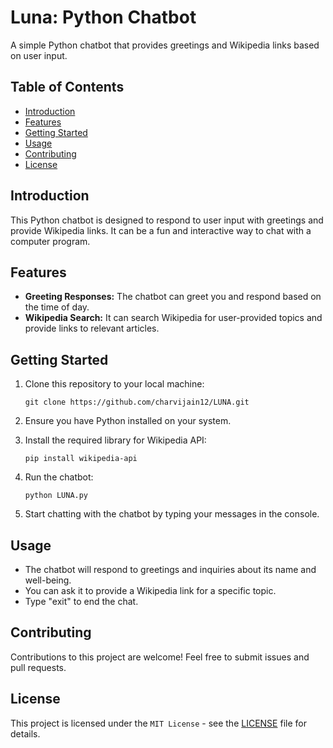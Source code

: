 # Luna: Python Chatbot

A simple Python chatbot that provides greetings and Wikipedia links based on user input.

## Table of Contents

- [Introduction](#introduction)
- [Features](#features)
- [Getting Started](#getting-started)
- [Usage](#usage)
- [Contributing](#contributing)
- [License](#license)

## Introduction

This Python chatbot is designed to respond to user input with greetings and provide Wikipedia links. It can be a fun and interactive way to chat with a computer program.

## Features

- **Greeting Responses:** The chatbot can greet you and respond based on the time of day.
- **Wikipedia Search:** It can search Wikipedia for user-provided topics and provide links to relevant articles.

## Getting Started

1. Clone this repository to your local machine:

   ```shell
   git clone https://github.com/charvijain12/LUNA.git
   ```

2. Ensure you have Python installed on your system.

3. Install the required library for Wikipedia API:

   ```shell
   pip install wikipedia-api
   ```

4. Run the chatbot:

   ```shell
   python LUNA.py
   ```

5. Start chatting with the chatbot by typing your messages in the console.

## Usage

- The chatbot will respond to greetings and inquiries about its name and well-being.
- You can ask it to provide a Wikipedia link for a specific topic.
- Type "exit" to end the chat.

## Contributing

Contributions to this project are welcome! Feel free to submit issues and pull requests.

## License

This project is licensed under the `MIT License` - see the [LICENSE](LICENSE) file for details.
